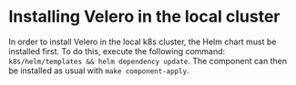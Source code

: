 # Installing Velero in the local cluster

In order to install Velero in the local k8s cluster, the Helm chart must be installed first.
To do this, execute the following command: `k8s/helm/templates && helm dependency update`.
The component can then be installed as usual with `make component-apply`.